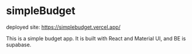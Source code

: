 # simpleBudget

deployed site:
https://simplebudget.vercel.app/

This is a simple budget app. It is built with React and Material UI, and BE is supabase.
